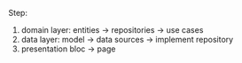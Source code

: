 
Step:
 1. domain layer:
    entities -> repositories -> use cases
 2. data layer:
    model -> data sources -> implement repository
 3. presentation
    bloc -> page

